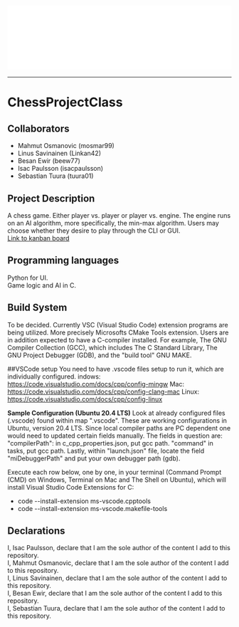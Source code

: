![Ultra Deluxe Chess](https://github.com/mosmar99/ChessProjectClass/blob/main/chess_pic.png "Ultra Deluxe Chess")
___
# ChessProjectClass

## Collaborators
* Mahmut Osmanovic (mosmar99)
* Linus Savinainen (Linkan42)
* Besan Ewir (beew77)
* Isac Paulsson (isacpaulsson)
* Sebastian Tuura (tuura01)

## Project Description
A chess game. Either player vs. player or player vs. engine. The engine runs on an AI algorithm, more specifically, the min-max algorithm. Users may choose whether they desire to play through the CLI or GUI. <br />
[Link to kanban board](https://github.com/users/mosmar99/projects/2)

## Programming languages
Python for UI. <br />
Game logic and AI in C.

## Build System
To be decided. Currently VSC (Visual Studio Code) extension programs are being utilized. More precisely Microsofts CMake Tools extension. Users are in addition expected to have a C-compiler installed. For example, The GNU Compiler Collection (GCC), which includes The C Standard Library, The GNU Project Debugger  (GDB), and the "build tool" GNU MAKE.

##VSCode setup
You need to have .vscode files setup to run it, which are individually configured.
indows: https://code.visualstudio.com/docs/cpp/config-mingw
Mac: https://code.visualstudio.com/docs/cpp/config-clang-mac
Linux: https://code.visualstudio.com/docs/cpp/config-linux

**Sample Configuration (Ubuntu 20.4 LTS)**
Look at already configured files (.vscode) found within map ".vscode". These are working configurations in Ubuntu, version 20.4 LTS. Since local compiler paths are PC dependent one would need to updated certain fields manually. The fields in question are: "compilerPath": in c_cpp_properties.json, put gcc path. "command" in tasks, put gcc path. Lastly, within "launch.json" file, locate the field "miDebuggerPath" and put your own debugger path (gdb).

Execute each row below, one by one, in your terminal (Command Prompt (CMD) on Windows, Terminal on Mac and The Shell on Ubuntu), which will install Visual Studio Code Extensions for C:

- code --install-extension ms-vscode.cpptools
- code --install-extension ms-vscode.makefile-tools

## Declarations
I, Isac Paulsson, declare that I am the sole author of the content I add to this repository. <br />
I, Mahmut Osmanovic, declare that I am the sole author of the content I add to this repository. <br />
I, Linus Savinainen, declare that I am the sole author of the content I add to this repository. <br />
I, Besan Ewir, declare that I am the sole author of the content I add to this repository. <br />
I, Sebastian Tuura, declare that I am the sole author of the content I add to this repository. <br />
